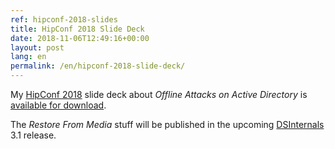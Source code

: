 ```yaml
---
ref: hipconf-2018-slides
title: HipConf 2018 Slide Deck
date: 2018-11-06T12:49:16+00:00
layout: post
lang: en
permalink: /en/hipconf-2018-slide-deck/
---
```


My [HipConf 2018](https://www.hipconf.com) slide deck about *Offline Attacks on Active Directory* is [available for download](../../assets/documents/HIP_AD_Offline_Attacks.pdf).

The *Restore From Media* stuff will be published in the upcoming [DSInternals](https://github.com/MichaelGrafnetter/DSInternals/releases) 3.1 release.
